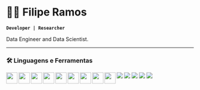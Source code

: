 # 🐱‍👤 Filipe Ramos

**`Developer | Researcher`**

Data Engineer and Data Scientist.


---
### 🛠 Linguagens e Ferramentas
<img align="left" width="30px" style="padding-right=10px" src="https://cdn.jsdelivr.net/gh/devicons/devicon/icons/python/python-original.svg"/>
<img src="https://cdn.jsdelivr.net/gh/devicons/devicon@latest/icons/amazonwebservices/amazonwebservices-original-wordmark.svg" />
<img src="https://cdn.jsdelivr.net/gh/devicons/devicon@latest/icons/postgresql/postgresql-original.svg" />
<img src="https://cdn.jsdelivr.net/gh/devicons/devicon@latest/icons/sqlalchemy/sqlalchemy-original.svg" />
<img src="https://cdn.jsdelivr.net/gh/devicons/devicon@latest/icons/flask/flask-original.svg" />
<img src="https://cdn.jsdelivr.net/gh/devicons/devicon@latest/icons/apacheairflow/apacheairflow-original.svg" />
<img align="left" width="30px" style="padding-right=10px" src="https://cdn.jsdelivr.net/gh/devicons/devicon/icons/tensorflow/tensorflow-original.svg"/>
<img align="left" width="30px" style="padding-right=10px" src="https://cdn.jsdelivr.net/gh/devicons/devicon/icons/java/java-original.svg"/>
<img align="left" width="30px" style="padding-right=10px" src="https://cdn.jsdelivr.net/gh/devicons/devicon/icons/html5/html5-original.svg"/>
<img align="left" width="30px" style="padding-right=10px" src="https://cdn.jsdelivr.net/gh/devicons/devicon/icons/css3/css3-original.svg"/>
<img align="left" width="30px" style="padding-right=10px" src="https://cdn.jsdelivr.net/gh/devicons/devicon/icons/javascript/javascript-original.svg"/>
<img align="left" width="30px" style="padding-right=10px" src="https://cdn.jsdelivr.net/gh/devicons/devicon/icons/nodejs/nodejs-original.svg"/>
<img align="left" width="30px" style="padding-right=10px" src="https://cdn.jsdelivr.net/gh/devicons/devicon/icons/react/react-original.svg"/>
<img align="left" width="30px" style="padding-right=10px" src="https://cdn.jsdelivr.net/gh/devicons/devicon/icons/git/git-original.svg"/>

<br>

